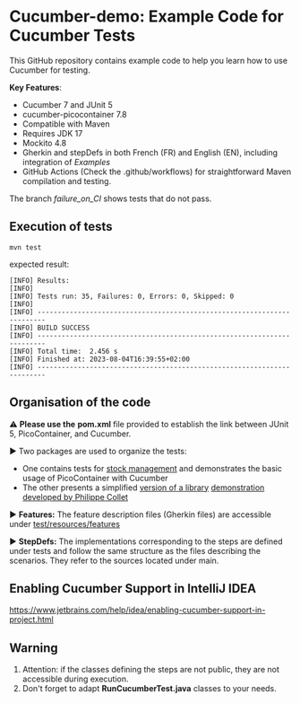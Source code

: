 # Cucumber-demo: Example Code for Cucumber Tests

This GitHub repository contains example code to help you learn how to use Cucumber for testing.

**Key Features**:
- Cucumber 7 and JUnit 5
- cucumber-picocontainer 7.8
- Compatible with Maven
- Requires JDK 17
- Mockito 4.8
- Gherkin and stepDefs in both French (FR) and English (EN), including integration of _Examples_
- GitHub Actions (Check the .github/workflows) for straightforward Maven compilation and testing.

The branch _failure_on_CI_ shows tests that do not pass.

## Execution of tests

`mvn test`

expected result:

```
[INFO] Results:
[INFO] 
[INFO] Tests run: 35, Failures: 0, Errors: 0, Skipped: 0
[INFO] 
[INFO] ------------------------------------------------------------------------
[INFO] BUILD SUCCESS
[INFO] ------------------------------------------------------------------------
[INFO] Total time:  2.456 s
[INFO] Finished at: 2023-08-04T16:39:55+02:00
[INFO] ------------------------------------------------------------------------

```

## Organisation of the code

:warning: **Please use the** **pom.xml** file provided to establish the link between JUnit 5, PicoContainer, and Cucumber.


:arrow_forward: Two packages are used to organize the tests:
- One contains tests for [stock management](./src/test/resources/features/store/README.md) and demonstrates the basic usage of PicoContainer with Cucumber
- The other presents a simplified [version of a library](./src/test/java/fr/unice/polytech/biblio) [demonstration developed by Philippe Collet](https://github.com/collet/cucumber-demo) 


:arrow_forward: **Features:** 
The feature description files (Gherkin files) are accessible under [test/resources/features](./src/test/resources/features)

:arrow_forward: **StepDefs:** The implementations corresponding to the steps are defined under tests and follow the same structure as the files describing the scenarios. They refer to the sources located under main.

## Enabling Cucumber Support in IntelliJ IDEA

https://www.jetbrains.com/help/idea/enabling-cucumber-support-in-project.html

## Warning
1. Attention: if the classes defining the steps are not public, they are not accessible during execution.
2. Don't forget to adapt **RunCucumberTest.java** classes to your needs.

